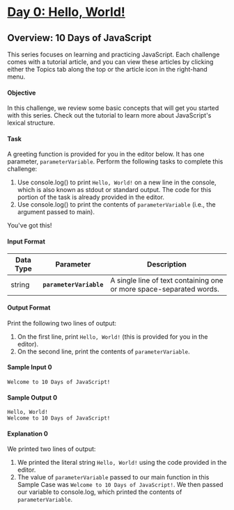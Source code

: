# [Day 0: Hello, World!](https://www.hackerrank.com/challenges/js10-hello-world)

## Overview: 10 Days of JavaScript
This series focuses on learning and practicing JavaScript. Each challenge comes with a tutorial article, and you can view these articles by clicking either the Topics tab along the top or the article icon in the right-hand menu.

#### Objective
In this challenge, we review some basic concepts that will get you started with this series. Check out the tutorial to learn more about JavaScript's lexical structure.

#### Task
A greeting function is provided for you in the editor below. It has one parameter, `parameterVariable`. Perform the following tasks to complete this challenge:

1. Use console.log() to print `Hello, World!` on a new line in the console, which is also known as stdout or standard output. The code for this portion of the task is already provided in the editor.
2. Use console.log() to print the contents of `parameterVariable` (i.e., the argument passed to main).

You've got this!

#### Input Format


| Data Type | Parameter             | Description                                                         |
| --------- | --------------------- | ------------------------------------------------------------------- |
| string    | **`parameterVariable`** | A single line of text containing one or more space-separated words. |

#### Output Format
Print the following two lines of output:

1. On the first line, print `Hello, World!` (this is provided for you in the editor).
2. On the second line, print the contents of `parameterVariable`.

#### Sample Input 0
```
Welcome to 10 Days of JavaScript!
```

#### Sample Output 0
```
Hello, World!
Welcome to 10 Days of JavaScript!
```

#### Explanation 0
We printed two lines of output:

1. We printed the literal string `Hello, World!` using the code provided in the editor.
2. The value of `parameterVariable` passed to our main function in this Sample Case was `Welcome to 10 Days of JavaScript!`. We then passed our variable to console.log, which printed the contents of `parameterVariable`.